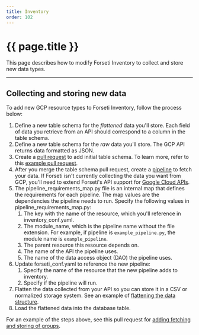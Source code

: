 ```yaml
---
title: Inventory 
order: 102
---
```


# {{ page.title }}

This page describes how to modify Forseti Inventory to collect and store new
data types.

---

## Collecting and storing new data

To add new GCP resource types to Forseti Inventory, follow the process below:

1. Define a new table schema for the *flattened* data you'll store. Each field
    of data you retrieve from an API should correspond to a column in the table
    schema.
1. Define a new table schema for the *raw* data you'll store. The GCP API
    returns data formatted as JSON.
1. Create a
    [pull request](https://help.github.com/articles/creating-a-pull-request/) to add
    initial table schema. To learn more, refer to this
    [example pull request](https://github.com/GoogleCloudPlatform/forseti-security/pull/159).
1. After you merge the table schema pull request, create a
    [pipeline](https://github.com/GoogleCloudPlatform/forseti-security/tree/master/google/cloud/security/inventory/pipelines)
    to fetch your data. If Forseti isn't currently collecting the data you
    want from GCP, you'll need to extend Forseti's API support for
    [Google Cloud APIs](https://cloud.google.com/apis/docs/overview).
1. The pipeline_requirements_map.py file is an internal map that defines
    the requirements for each pipeline. The map values are the dependencies
    the pipeline needs to run. Specify the following values in
    pipeline_requirements_map.py:
    1. The key with the name of the resource, which you'll reference in
        inventory_conf.yaml.
    1. The module_name, which is the pipeline name without the file
        extension. For example, if pipeline is `example_pipeline.py`, the
        module name is `example_pipeline`.
    1. The parent resource this resource depends on.
    1. The name of the API the pipeline uses.
    1. The name of the data access object (DAO) the pipeline uses.
1. Update forseti_conf.yaml to reference the new pipeline:
    1. Specify the name of the resource that the new pipeline adds to
        inventory.
    1. Specify if the pipeline will run.
1. Flatten the data collected from your API so you can store it in a CSV or
    normalized storage system. See an example of
    [flattening the data structure](https://github.com/GoogleCloudPlatform/forseti-security/blob/master/google/cloud/security/inventory/pipelines/load_projects_pipeline.py#L32).
1. Load the flattened data into the database table.

For an example of the steps above, see this pull request for
[adding fetching and storing of groups](https://github.com/GoogleCloudPlatform/forseti-security/pull/165).
